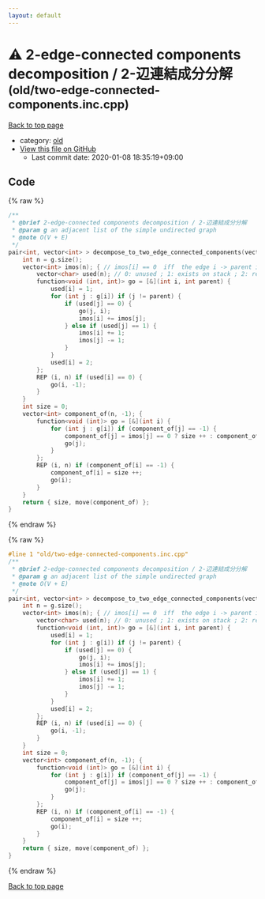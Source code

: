 ```yaml
---
layout: default
---
```


<!-- mathjax config similar to math.stackexchange -->
<script type="text/javascript" async
  src="https://cdnjs.cloudflare.com/ajax/libs/mathjax/2.7.5/MathJax.js?config=TeX-MML-AM_CHTML">
</script>
<script type="text/x-mathjax-config">
  MathJax.Hub.Config({
    TeX: { equationNumbers: { autoNumber: "AMS" }},
    tex2jax: {
      inlineMath: [ ['$','$'] ],
      processEscapes: true
    },
    "HTML-CSS": { matchFontHeight: false },
    displayAlign: "left",
    displayIndent: "2em"
  });
</script>

<script type="text/javascript" src="https://cdnjs.cloudflare.com/ajax/libs/jquery/3.4.1/jquery.min.js"></script>
<script src="https://cdn.jsdelivr.net/npm/jquery-balloon-js@1.1.2/jquery.balloon.min.js" integrity="sha256-ZEYs9VrgAeNuPvs15E39OsyOJaIkXEEt10fzxJ20+2I=" crossorigin="anonymous"></script>
<script type="text/javascript" src="../../assets/js/copy-button.js"></script>
<link rel="stylesheet" href="../../assets/css/copy-button.css" />


# :warning: 2-edge-connected components decomposition / 2-辺連結成分分解 <small>(old/two-edge-connected-components.inc.cpp)</small>

<a href="../../index.html">Back to top page</a>

* category: <a href="../../index.html#149603e6c03516362a8da23f624db945">old</a>
* <a href="{{ site.github.repository_url }}/blob/master/old/two-edge-connected-components.inc.cpp">View this file on GitHub</a>
    - Last commit date: 2020-01-08 18:35:19+09:00




## Code

<a id="unbundled"></a>
{% raw %}
```cpp
/**
 * @brief 2-edge-connected components decomposition / 2-辺連結成分分解
 * @param g an adjacent list of the simple undirected graph
 * @note O(V + E)
 */
pair<int, vector<int> > decompose_to_two_edge_connected_components(vector<vector<int> > const & g) {
    int n = g.size();
    vector<int> imos(n); { // imos[i] == 0  iff  the edge i -> parent is a bridge
        vector<char> used(n); // 0: unused ; 1: exists on stack ; 2: removed from stack
        function<void (int, int)> go = [&](int i, int parent) {
            used[i] = 1;
            for (int j : g[i]) if (j != parent) {
                if (used[j] == 0) {
                    go(j, i);
                    imos[i] += imos[j];
                } else if (used[j] == 1) {
                    imos[i] += 1;
                    imos[j] -= 1;
                }
            }
            used[i] = 2;
        };
        REP (i, n) if (used[i] == 0) {
            go(i, -1);
        }
    }
    int size = 0;
    vector<int> component_of(n, -1); {
        function<void (int)> go = [&](int i) {
            for (int j : g[i]) if (component_of[j] == -1) {
                component_of[j] = imos[j] == 0 ? size ++ : component_of[i];
                go(j);
            }
        };
        REP (i, n) if (component_of[i] == -1) {
            component_of[i] = size ++;
            go(i);
        }
    }
    return { size, move(component_of) };
}

```
{% endraw %}

<a id="bundled"></a>
{% raw %}
```cpp
#line 1 "old/two-edge-connected-components.inc.cpp"
/**
 * @brief 2-edge-connected components decomposition / 2-辺連結成分分解
 * @param g an adjacent list of the simple undirected graph
 * @note O(V + E)
 */
pair<int, vector<int> > decompose_to_two_edge_connected_components(vector<vector<int> > const & g) {
    int n = g.size();
    vector<int> imos(n); { // imos[i] == 0  iff  the edge i -> parent is a bridge
        vector<char> used(n); // 0: unused ; 1: exists on stack ; 2: removed from stack
        function<void (int, int)> go = [&](int i, int parent) {
            used[i] = 1;
            for (int j : g[i]) if (j != parent) {
                if (used[j] == 0) {
                    go(j, i);
                    imos[i] += imos[j];
                } else if (used[j] == 1) {
                    imos[i] += 1;
                    imos[j] -= 1;
                }
            }
            used[i] = 2;
        };
        REP (i, n) if (used[i] == 0) {
            go(i, -1);
        }
    }
    int size = 0;
    vector<int> component_of(n, -1); {
        function<void (int)> go = [&](int i) {
            for (int j : g[i]) if (component_of[j] == -1) {
                component_of[j] = imos[j] == 0 ? size ++ : component_of[i];
                go(j);
            }
        };
        REP (i, n) if (component_of[i] == -1) {
            component_of[i] = size ++;
            go(i);
        }
    }
    return { size, move(component_of) };
}

```
{% endraw %}

<a href="../../index.html">Back to top page</a>

